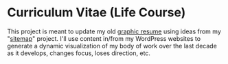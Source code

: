 # Curriculum Vitae (Life Course)
This project is meant to update my old [graphic resume](http://natewessel.com/cartography/resume-2/) using ideas from my "[sitemap](http://cincymap.org/sitemap/)" project. I'll use content in/from my WordPress websites to generate a dynamic visualization of my body of work over the last decade as it develops, changes focus, loses direction, etc. 
